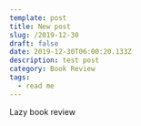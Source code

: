 ```yaml
---
template: post
title: New post
slug: /2019-12-30
draft: false
date: 2019-12-30T06:00:20.133Z
description: test post
category: Book Review
tags:
  - read me
---
```

Lazy book review
